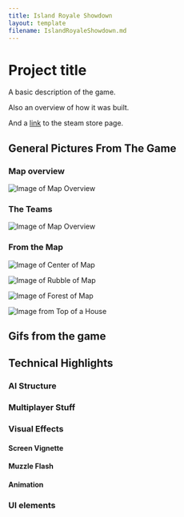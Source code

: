 ```yaml
---
title: Island Royale Showdown
layout: template
filename: IslandRoyaleShowdown.md
---
```


# Project title

A basic description of the game.

Also an overview of how it was built.

And a [link](https://store.steampowered.com/app/1528570/Royale_Island_Showdown/) to the steam store page.

## General Pictures From The Game

### Map overview

![Image of Map Overview](https://loganthatcher.com/images/IRS/Overview16by9.png)

### The Teams

![Image of Map Overview](https://loganthatcher.com/images/IRS/Overview16by9.png)

### From the Map

![Image of Center of Map](https://loganthatcher.com/images/IRS/Center.png)

![Image of Rubble of Map](https://loganthatcher.com/images/IRS/Rubble.png)

![Image of Forest of Map](https://loganthatcher.com/images/IRS/Forest.png)

![Image from Top of a House](https://loganthatcher.com/images/IRS/TopOfHouse.png)

## Gifs from the game


## Technical Highlights
### AI Structure
### Multiplayer Stuff

### Visual Effects
#### Screen Vignette
#### Muzzle Flash
#### Animation
### UI elements